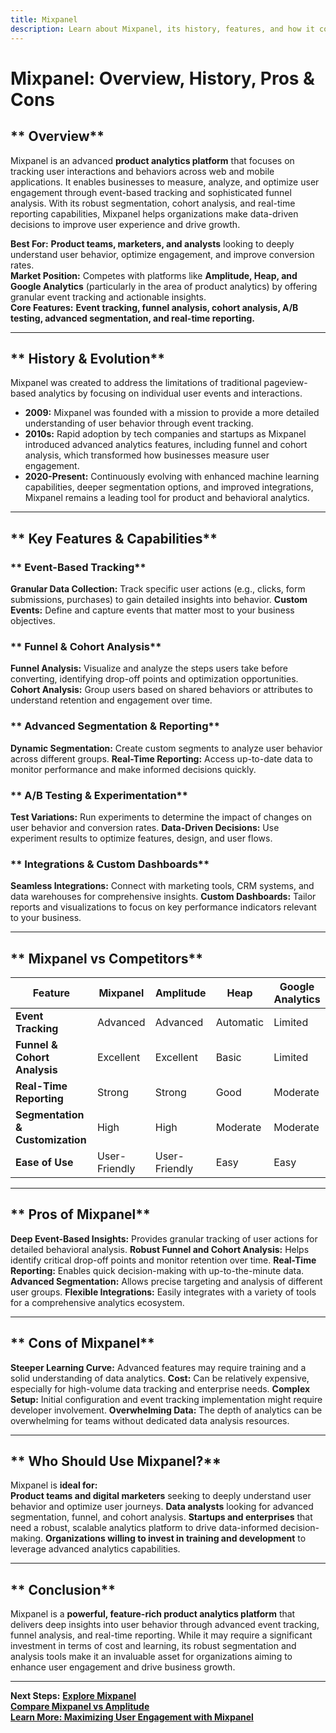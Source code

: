```yaml
---
title: Mixpanel
description: Learn about Mixpanel, its history, features, and how it compares to other product analytics platforms.
---
```


# **Mixpanel: Overview, History, Pros & Cons**

## ** Overview**  
Mixpanel is an advanced **product analytics platform** that focuses on tracking user interactions and behaviors across web and mobile applications. It enables businesses to measure, analyze, and optimize user engagement through event-based tracking and sophisticated funnel analysis. With its robust segmentation, cohort analysis, and real-time reporting capabilities, Mixpanel helps organizations make data-driven decisions to improve user experience and drive growth.

 **Best For:** **Product teams, marketers, and analysts** looking to deeply understand user behavior, optimize engagement, and improve conversion rates.  
 **Market Position:** Competes with platforms like **Amplitude, Heap, and Google Analytics** (particularly in the area of product analytics) by offering granular event tracking and actionable insights.  
 **Core Features:** **Event tracking, funnel analysis, cohort analysis, A/B testing, advanced segmentation, and real-time reporting.**

---

## ** History & Evolution**  
Mixpanel was created to address the limitations of traditional pageview-based analytics by focusing on individual user events and interactions.

- **2009:** Mixpanel was founded with a mission to provide a more detailed understanding of user behavior through event tracking.
- **2010s:** Rapid adoption by tech companies and startups as Mixpanel introduced advanced analytics features, including funnel and cohort analysis, which transformed how businesses measure user engagement.
- **2020-Present:** Continuously evolving with enhanced machine learning capabilities, deeper segmentation options, and improved integrations, Mixpanel remains a leading tool for product and behavioral analytics.

---

## ** Key Features & Capabilities**

### ** Event-Based Tracking**
 **Granular Data Collection:** Track specific user actions (e.g., clicks, form submissions, purchases) to gain detailed insights into behavior.
 **Custom Events:** Define and capture events that matter most to your business objectives.

### ** Funnel & Cohort Analysis**
 **Funnel Analysis:** Visualize and analyze the steps users take before converting, identifying drop-off points and optimization opportunities.
 **Cohort Analysis:** Group users based on shared behaviors or attributes to understand retention and engagement over time.

### ** Advanced Segmentation & Reporting**
 **Dynamic Segmentation:** Create custom segments to analyze user behavior across different groups.
 **Real-Time Reporting:** Access up-to-date data to monitor performance and make informed decisions quickly.

### ** A/B Testing & Experimentation**
 **Test Variations:** Run experiments to determine the impact of changes on user behavior and conversion rates.
 **Data-Driven Decisions:** Use experiment results to optimize features, design, and user flows.

### ** Integrations & Custom Dashboards**
 **Seamless Integrations:** Connect with marketing tools, CRM systems, and data warehouses for comprehensive insights.
 **Custom Dashboards:** Tailor reports and visualizations to focus on key performance indicators relevant to your business.

---

## ** Mixpanel vs Competitors**

| Feature                   | Mixpanel        | Amplitude       | Heap             | Google Analytics  |
|---------------------------|-----------------|-----------------|------------------|-------------------|
| **Event Tracking**        |  Advanced     |  Advanced     |  Automatic     |  Limited         |
| **Funnel & Cohort Analysis** |  Excellent  |  Excellent    |  Basic         |  Limited         |
| **Real-Time Reporting**   |  Strong       |  Strong       |  Good          |  Moderate       |
| **Segmentation & Customization** |  High  |  High         |  Moderate      |  Moderate        |
| **Ease of Use**           |  User-Friendly|  User-Friendly|  Easy         |  Easy           |

---

## ** Pros of Mixpanel**
 **Deep Event-Based Insights:** Provides granular tracking of user actions for detailed behavioral analysis.
 **Robust Funnel and Cohort Analysis:** Helps identify critical drop-off points and monitor retention over time.
 **Real-Time Reporting:** Enables quick decision-making with up-to-the-minute data.
 **Advanced Segmentation:** Allows precise targeting and analysis of different user groups.
 **Flexible Integrations:** Easily integrates with a variety of tools for a comprehensive analytics ecosystem.

---

## ** Cons of Mixpanel**
 **Steeper Learning Curve:** Advanced features may require training and a solid understanding of data analytics.
 **Cost:** Can be relatively expensive, especially for high-volume data tracking and enterprise needs.
 **Complex Setup:** Initial configuration and event tracking implementation might require developer involvement.
 **Overwhelming Data:** The depth of analytics can be overwhelming for teams without dedicated data analysis resources.

---

## ** Who Should Use Mixpanel?**
Mixpanel is **ideal for:**  
 **Product teams and digital marketers** seeking to deeply understand user behavior and optimize user journeys.
 **Data analysts** looking for advanced segmentation, funnel, and cohort analysis.
 **Startups and enterprises** that need a robust, scalable analytics platform to drive data-informed decision-making.
 **Organizations willing to invest in training and development** to leverage advanced analytics capabilities.

---

## ** Conclusion**
Mixpanel is a **powerful, feature-rich product analytics platform** that delivers deep insights into user behavior through advanced event tracking, funnel analysis, and real-time reporting. While it may require a significant investment in terms of cost and learning, its robust segmentation and analysis tools make it an invaluable asset for organizations aiming to enhance user engagement and drive business growth.

---

 **Next Steps:**
 **[Explore Mixpanel](https://mixpanel.com/)**  
 **[Compare Mixpanel vs Amplitude](#)**  
 **[Learn More: Maximizing User Engagement with Mixpanel](#)**
